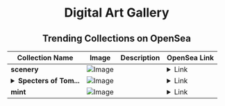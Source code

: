 <div align="center">

# Digital Art Gallery

## Trending Collections on OpenSea

| Collection Name                       | Image                                                                                     | Description                       | OpenSea Link                                                                                          |
|---------------------------------------|-------------------------------------------------------------------------------------------|-----------------------------------|--------------------------------------------------------------------------------------------------------|
| **scenery** | ![Image](https://i.seadn.io/s/raw/files/58f3486dde8e10eb5e7178a3875bf4a1.jpg?w=500&auto=format?w=200&auto=format) |  | <details><summary>Link</summary>[scenery](https://opensea.io/collection/scenery-214)</details> |
| **<details><summary>Specters of Tom...</summary>Specters of Tomorrow</details>** | ![Image](https://i.seadn.io/s/raw/files/7a2d83d203f798640ed64e33673dbfee.webp?w=500&auto=format?w=200&auto=format) |  | <details><summary>Link</summary>[Specters of Tomorrow](https://opensea.io/collection/specters-of-tomorrow)</details> |
| **mint** | ![Image](https://i.seadn.io/s/raw/files/cc1244d709c112f45133e1456b2c2e88.png?w=500&auto=format?w=200&auto=format) |  | <details><summary>Link</summary>[mint](https://opensea.io/collection/mint-178)</details> |

</div>